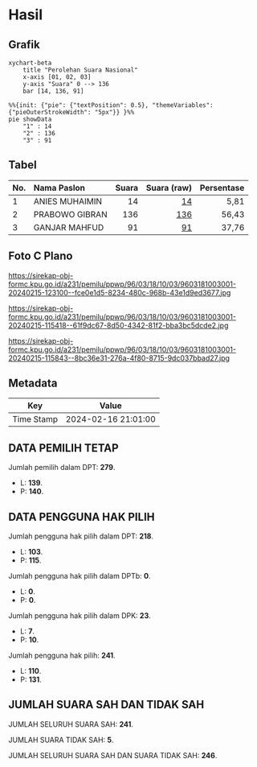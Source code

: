 # Hasil

## Grafik

```mermaid
xychart-beta
    title "Perolehan Suara Nasional"
    x-axis [01, 02, 03]
    y-axis "Suara" 0 --> 136
    bar [14, 136, 91]
```

```mermaid
%%{init: {"pie": {"textPosition": 0.5}, "themeVariables": {"pieOuterStrokeWidth": "5px"}} }%%
pie showData
    "1" : 14
    "2" : 136
    "3" : 91
```

## Tabel

| No. | Nama Paslon    | Suara | Suara (raw) | Persentase |
|:--- |:-------------- | -----:| -----------:| ----------:|
| 1   | ANIES MUHAIMIN | 14    | [14][p-1]   | 5,81       |
| 2   | PRABOWO GIBRAN | 136   | [136][p-2]  | 56,43      |
| 3   | GANJAR MAHFUD  | 91    | [91][p-3]   | 37,76      |


[p-1]: https://github.com/gigit-pemilu/pemilu-2024/blob/main/pilpres/hitung-suara/sub/96-papua-barat-daya/sub/03-raja-ampat/sub/18-kota-waisai/sub/1003-bonkawir/sub/001-tps/sub/paslon-1.txt
[p-2]: https://github.com/gigit-pemilu/pemilu-2024/blob/main/pilpres/hitung-suara/sub/96-papua-barat-daya/sub/03-raja-ampat/sub/18-kota-waisai/sub/1003-bonkawir/sub/001-tps/sub/paslon-2.txt
[p-3]: https://github.com/gigit-pemilu/pemilu-2024/blob/main/pilpres/hitung-suara/sub/96-papua-barat-daya/sub/03-raja-ampat/sub/18-kota-waisai/sub/1003-bonkawir/sub/001-tps/sub/paslon-3.txt

## Foto C Plano

https://sirekap-obj-formc.kpu.go.id/a231/pemilu/ppwp/96/03/18/10/03/9603181003001-20240215-123100--fce0e1d5-8234-480c-968b-43e1d9ed3677.jpg

https://sirekap-obj-formc.kpu.go.id/a231/pemilu/ppwp/96/03/18/10/03/9603181003001-20240215-115418--61f9dc67-8d50-4342-81f2-bba3bc5dcde2.jpg

https://sirekap-obj-formc.kpu.go.id/a231/pemilu/ppwp/96/03/18/10/03/9603181003001-20240215-115843--8bc36e31-276a-4f80-8715-9dc037bbad27.jpg


## Metadata

| Key        | Value               |
| ---------- | ------------------- |
| Time Stamp | 2024-02-16 21:01:00 |


## DATA PEMILIH TETAP

Jumlah pemilih dalam DPT: **279**.
 * L: **139**.
 * P: **140**.

## DATA PENGGUNA HAK PILIH

Jumlah pengguna hak pilih dalam DPT: **218**.
 * L: **103**.
 * P: **115**.

Jumlah pengguna hak pilih dalam DPTb: **0**.
 * L: **0**.
 * P: **0**.

Jumlah pengguna hak pilih dalam DPK: **23**.
 * L: **7**.
 * P: **10**.

Jumlah pengguna hak pilih: **241**.
 * L: **110**.
 * P: **131**.

## JUMLAH SUARA SAH DAN TIDAK SAH

JUMLAH SELURUH SUARA SAH: **241**.

JUMLAH SUARA TIDAK SAH: **5**.

JUMLAH SELURUH SUARA SAH DAN SUARA TIDAK SAH: **246**.


